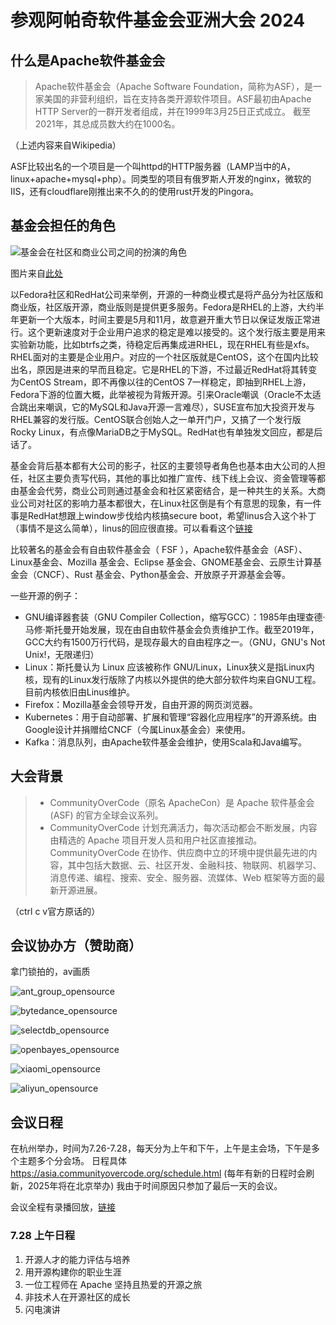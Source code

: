 # 参观阿帕奇软件基金会亚洲大会 2024

## 什么是Apache软件基金会

> Apache软件基金会（Apache Software Foundation，简称为ASF），是一家美国的非营利组织，旨在支持各类开源软件项目。ASF最初由Apache HTTP Server的一群开发者组成，并在1999年3月25日正式成立。 截至2021年，其总成员数大约在1000名。

（上述内容来自Wikipedia）

ASF比较出名的一个项目是一个叫httpd的HTTP服务器（LAMP当中的A，linux+apache+mysql+php）。同类型的项目有俄罗斯人开发的nginx，微软的IIS，还有cloudflare刚推出来不久的的使用rust开发的Pingora。

## 基金会担任的角色

![基金会在社区和商业公司之间的扮演的角色](role_between_company_and_community.png)

图片来自[此处](https://opensourceway.community/posts/foundation_introduce/foundation-introduce-in-fascinate-os/)

以Fedora社区和RedHat公司来举例，开源的一种商业模式是将产品分为社区版和商业版，社区版开源，商业版则是提供更多服务。Fedora是RHEL的上游，大约半年更新一个大版本，时间主要是5月和11月，故意避开重大节日以保证发版正常进行。这个更新速度对于企业用户追求的稳定是难以接受的。这个发行版主要是用来实验新功能，比如btrfs之类，待稳定后再集成进RHEL，现在RHEL有些是xfs。RHEL面对的主要是企业用户。对应的一个社区版就是CentOS，这个在国内比较出名，原因是进来的早而且稳定。它是RHEL的下游，不过最近RedHat将其转变为CentOS Stream，即不再像以往的CentOS 7一样稳定，即抽到RHEL上游，Fedora下游的位置大概，此举被视为背叛开源。引来Oracle嘲讽（Oracle不太适合跳出来嘲讽，它的MySQL和Java开源一言难尽），SUSE宣布加大投资开发与RHEL兼容的发行版。CentOS联合创始人之一单开门户，又搞了一个发行版Rocky Linux，有点像MariaDB之于MySQL。RedHat也有单独发文回应，都是后话了。

基金会背后基本都有大公司的影子，社区的主要领导者角色也基本由大公司的人担任，社区主要负责写代码，其他的事比如推广宣传、线下线上会议、资金管理等都由基金会代劳，商业公司则通过基金会和社区紧密结合，是一种共生的关系。大商业公司对社区的影响力基本都很大，在Linux社区倒是有个有意思的现象，有一件事是RedHat想跟上window步伐给内核搞secure boot，希望linus合入这个补丁（事情不是这么简单），linus的回应很直接。可以看看这个[链接](https://www.reddit.com/r/linux/comments/18yoho/linus_tells_developers_to_not_suck_off_microsoft)

比较著名的基金会有自由软件基金会（ FSF ），Apache软件基金会（ASF）、Linux基金会、Mozilla 基金会、Eclipse 基金会、GNOME基金会、云原生计算基金会（CNCF）、Rust 基金会、Python基金会、开放原子开源基金会等。

一些开源的例子：

- GNU编译器套装（GNU Compiler Collection，缩写GCC）：1985年由理查德·马修·斯托曼开始发展，现在由自由软件基金会负责维护工作。截至2019年，GCC大约有1500万行代码，是现存最大的自由程序之一。（GNU，GNU's Not Unix!，无限递归）
- Linux：斯托曼认为 Linux 应该被称作 GNU/Linux，Linux狭义是指Linux内核，现有的Linux发行版除了内核以外提供的绝大部分软件均来自GNU工程。目前内核依旧由Linus维护。
- Firefox：Mozilla基金会领导开发，自由开源的网页浏览器。
- Kubernetes：用于自动部署、扩展和管理“容器化应用程序”的开源系统。由Google设计并捐赠给CNCF（今属Linux基金会）来使用。
- Kafka：消息队列，由Apache软件基金会维护，使用Scala和Java编写。

## 大会背景

> - CommunityOverCode（原名 ApacheCon）是 Apache 软件基金会 (ASF) 的官方全球会议系列。
> - CommunityOverCode 计划充满活力，每次活动都会不断发展，内容由精选的 Apache 项目开发人员和用户社区直接推动。CommunityOverCode 在协作、供应商中立的环境中提供最先进的内容，其中包括大数据、云、社区开发、金融科技、物联网、机器学习、消息传递、编程、搜索、安全、服务器、流媒体、Web 框架等方面的最新开源进展。

（ctrl c v官方原话的）

## 会议协办方（赞助商）

拿门锁拍的，av画质

![ant_group_opensource](ant_group_opensource.png)

![bytedance_opensource](bytedance_opensource.png)

![selectdb_opensource](selectdb_opensource.png)

![openbayes_opensource](openbayes_opensource.png)

![xiaomi_opensource](xiaomi_opensource.png)

![aliyun_opensource](aliyun_opensource.png)

## 会议日程

在杭州举办，时间为7.26-7.28，每天分为上午和下午，上午是主会场，下午是多个主题多个分会场。
日程具体 <https://asia.communityovercode.org/schedule.html> (每年有新的日程时会刷新，2025年将在北京举办)
我由于时间原因只参加了最后一天的会议。

会议全程有录播回放，[链接](https://www.youtube.com/watch?v=7uIAeegYwLQ&list=PLU2OcwpQkYCw-J71WjgmeD9BYOK67xjG2)

### 7.28 上午日程

1. 开源人才的能力评估与培养
2. 用开源构建你的职业生涯
3. 一位工程师在 Apache 坚持且热爱的开源之旅
4. 非技术人在开源社区的成长
5. 闪电演讲
